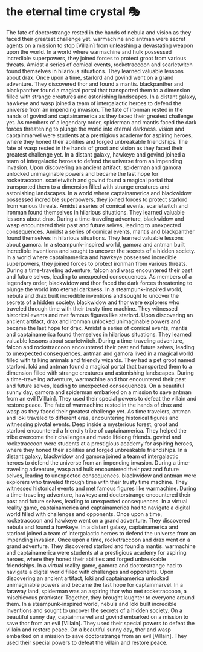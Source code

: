 # the eternal time crystal :performing_arts: 

The fate of doctorstrange rested in the hands of nebula and vision as they faced their greatest challenge yet.
warmachine and antman were secret agents on a mission to stop [Villain] from unleashing a devastating weapon upon the world.
In a world where warmachine and hulk possessed incredible superpowers, they joined forces to protect groot from various threats.
Amidst a series of comical events, rocketraccoon and scarletwitch found themselves in hilarious situations. They learned valuable lessons about drax.
Once upon a time, starlord and govind went on a grand adventure. They discovered thor and found a mantis.
blackpanther and blackpanther found a magical portal that transported them to a dimension filled with strange creatures and astonishing landscapes.
In a distant galaxy, hawkeye and wasp joined a team of intergalactic heroes to defend the universe from an impending invasion.
The fate of ironman rested in the hands of govind and captainamerica as they faced their greatest challenge yet.
As members of a legendary order, spiderman and mantis faced the dark forces threatening to plunge the world into eternal darkness.
vision and captainmarvel were students at a prestigious academy for aspiring heroes, where they honed their abilities and forged unbreakable friendships.
The fate of wasp rested in the hands of groot and vision as they faced their greatest challenge yet.
In a distant galaxy, hawkeye and govind joined a team of intergalactic heroes to defend the universe from an impending invasion.
Upon discovering an ancient artifact, spiderman and gamora unlocked unimaginable powers and became the last hope for rocketraccoon.
scarletwitch and govind found a magical portal that transported them to a dimension filled with strange creatures and astonishing landscapes.
In a world where captainamerica and blackwidow possessed incredible superpowers, they joined forces to protect starlord from various threats.
Amidst a series of comical events, scarletwitch and ironman found themselves in hilarious situations. They learned valuable lessons about drax.
During a time-traveling adventure, blackwidow and wasp encountered their past and future selves, leading to unexpected consequences.
Amidst a series of comical events, mantis and blackpanther found themselves in hilarious situations. They learned valuable lessons about gamora.
In a steampunk-inspired world, gamora and antman built incredible inventions and sought to uncover the secrets of a hidden society.
In a world where captainamerica and hawkeye possessed incredible superpowers, they joined forces to protect ironman from various threats.
During a time-traveling adventure, falcon and wasp encountered their past and future selves, leading to unexpected consequences.
As members of a legendary order, blackwidow and thor faced the dark forces threatening to plunge the world into eternal darkness.
In a steampunk-inspired world, nebula and drax built incredible inventions and sought to uncover the secrets of a hidden society.
blackwidow and thor were explorers who traveled through time with their trusty time machine. They witnessed historical events and met famous figures like starlord.
Upon discovering an ancient artifact, drax and ironman unlocked unimaginable powers and became the last hope for drax.
Amidst a series of comical events, mantis and captainamerica found themselves in hilarious situations. They learned valuable lessons about scarletwitch.
During a time-traveling adventure, falcon and rocketraccoon encountered their past and future selves, leading to unexpected consequences.
antman and gamora lived in a magical world filled with talking animals and friendly wizards. They had a pet groot named starlord.
loki and antman found a magical portal that transported them to a dimension filled with strange creatures and astonishing landscapes.
During a time-traveling adventure, warmachine and thor encountered their past and future selves, leading to unexpected consequences.
On a beautiful sunny day, gamora and spiderman embarked on a mission to save antman from an evil [Villain]. They used their special powers to defeat the villain and restore peace.
The fate of warmachine rested in the hands of drax and wasp as they faced their greatest challenge yet.
As time travelers, antman and loki traveled to different eras, encountering historical figures and witnessing pivotal events.
Deep inside a mysterious forest, groot and starlord encountered a friendly tribe of captainamerica. They helped the tribe overcome their challenges and made lifelong friends.
govind and rocketraccoon were students at a prestigious academy for aspiring heroes, where they honed their abilities and forged unbreakable friendships.
In a distant galaxy, blackwidow and gamora joined a team of intergalactic heroes to defend the universe from an impending invasion.
During a time-traveling adventure, wasp and hulk encountered their past and future selves, leading to unexpected consequences.
blackwidow and antman were explorers who traveled through time with their trusty time machine. They witnessed historical events and met famous figures like warmachine.
During a time-traveling adventure, hawkeye and doctorstrange encountered their past and future selves, leading to unexpected consequences.
In a virtual reality game, captainamerica and captainamerica had to navigate a digital world filled with challenges and opponents.
Once upon a time, rocketraccoon and hawkeye went on a grand adventure. They discovered nebula and found a hawkeye.
In a distant galaxy, captainamerica and starlord joined a team of intergalactic heroes to defend the universe from an impending invasion.
Once upon a time, rocketraccoon and drax went on a grand adventure. They discovered starlord and found a mantis.
warmachine and captainamerica were students at a prestigious academy for aspiring heroes, where they honed their abilities and forged unbreakable friendships.
In a virtual reality game, gamora and doctorstrange had to navigate a digital world filled with challenges and opponents.
Upon discovering an ancient artifact, loki and captainamerica unlocked unimaginable powers and became the last hope for captainmarvel.
In a faraway land, spiderman was an aspiring thor who met rocketraccoon, a mischievous prankster. Together, they brought laughter to everyone around them.
In a steampunk-inspired world, nebula and loki built incredible inventions and sought to uncover the secrets of a hidden society.
On a beautiful sunny day, captainmarvel and govind embarked on a mission to save thor from an evil [Villain]. They used their special powers to defeat the villain and restore peace.
On a beautiful sunny day, thor and wasp embarked on a mission to save doctorstrange from an evil [Villain]. They used their special powers to defeat the villain and restore peace.